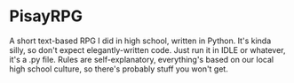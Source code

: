 PisayRPG
========

A short text-based RPG I did in high school, written in Python.
It's kinda silly, so don't expect elegantly-written code. Just run it in IDLE or whatever, it's a .py file.
Rules are self-explanatory, everything's based on our local high school culture, so there's probably stuff you won't get.
